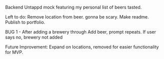 Backend Untappd mock featuring my personal list of beers tasted.

Left to do:
Remove location from beer. gonna be scary.
Make readme.
Publish to portfolio.


BUG 1 - After adding a brewery through Add beer, prompt repeats. If user says no, brewery not added

Future Improvement: Expand on locations, removed for easier functionality for MVP.